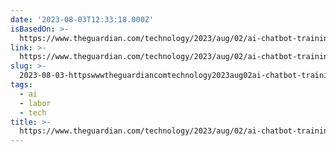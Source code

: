 ```yaml
---
date: '2023-08-03T12:33:18.000Z'
isBasedOn: >-
  https://www.theguardian.com/technology/2023/aug/02/ai-chatbot-training-human-toll-content-moderator-meta-openai
link: >-
  https://www.theguardian.com/technology/2023/aug/02/ai-chatbot-training-human-toll-content-moderator-meta-openai
slug: >-
  2023-08-03-httpswwwtheguardiancomtechnology2023aug02ai-chatbot-training-human-toll-content-moderator-meta-openai
tags:
  - ai
  - labor
  - tech
title: >-
  https://www.theguardian.com/technology/2023/aug/02/ai-chatbot-training-human-toll-content-moderator-meta-openai
---
```


